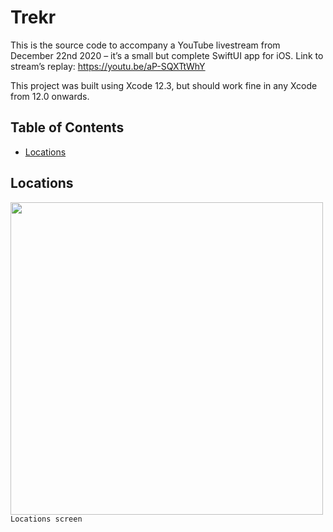 # Trekr
This is the source code to accompany a YouTube livestream from December 22nd 2020 – it’s a small but complete SwiftUI app for iOS.
Link to stream’s replay: https://youtu.be/aP-SQXTtWhY

This project was built using Xcode 12.3, but should work fine in any Xcode from 12.0 onwards.

## Table of Contents
- [Locations](#Locations)


## Locations

<img src="https://user-images.githubusercontent.com/40772171/107685875-d346c900-6ca4-11eb-872a-6632e41bc040.gif" align="left" height=500px/>

`Locations screen`

<br />
<br />
<br />
<br />
<br />
<br />
<br />
<br />
<br />
<br />
<br />
<br />
<br />
<br />
<br />
<br />
<br />
<br />
<br />
<br />
<br />
